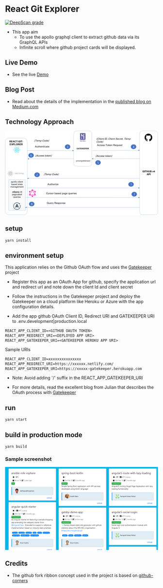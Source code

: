 # React Git Explorer

[![DeepScan grade](https://deepscan.io/api/projects/2879/branches/21481/badge/grade.svg)](https://deepscan.io/dashboard#view=project&pid=2879&bid=21481)

- This app aim
  - To use the apollo graphql client to extract github data via its GraphQL APIs
  - Infinite scroll where github project cards will be displayed.

## Live Demo

- See the live [Demo](https://affectionate-keller-d4f61b.netlify.com)

## Blog Post

- Read about the details of the implementation in the [published blog on Medium.com](https://medium.com/@tksukhu/get-your-github-organization-statistics-using-graphql-apollo-client-and-react-35839f580acf)

## Technology Approach

![tech approach](./public/react-git-explorer.png)

## setup

```bash
yarn install
```

## environment setup

This application relies on the Github OAuth flow and uses the [Gatekeeper](https://github.com/prose/gatekeeper) project

- Register this app as an OAuth App for github, specify the application url and redirect url and note down the client Id and client secret
- Follow the instructions in the Gatekeeper project and deploy the Gatekeeper on a cloud platform like Heroku or Azure with the app configuration details.

- Add the app github OAuth Client ID, Redirect URI and GATEKEEPER URI to .env.development|production.local

```
REACT_APP_CLIENT_ID=<GITHUB OAUTH TOKEN>
REACT_APP_REDIRECT_URI=<DEPLOYED APP URI>
REACT_APP_GATEKEEPER_URI=<GATEKEEPER HEROKU APP URI>
```

Sample URIs

```
REACT_APP_CLIENT_ID=xxxxxxxxxxxxxxx
REACT_APP_REDIRECT_URI=https://xxxxxx.netlify.com/
REACT_APP_GATEKEEPER_URI=https://xxxxx-gatekeeper.herokuapp.com
```

- Note: Avoid adding '/' suffix in the REACT_APP_GATEKEEPER_URI

- For more details, read the excellent blog from Julian that describes the OAuth process with [Gatekeeper](https://www.graphql.college/implementing-github-oauth-flow-in-react/)

## run

```bash
yarn start
```

## build in production mode

```bash
yarn build
```

### Sample screenshot

![image](public/snapshot.PNG)

## Credits

- The github fork ribbon concept used in the project is based on [github-corners](https://github.com/tholman/github-corners)
